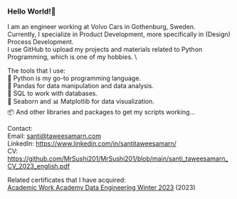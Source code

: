 ### Hello World!👋 

I am an engineer working at Volvo Cars in Gothenburg, Sweden. \
Currently, I specialize in Product Development, more specifically in (Design) Process Development. \
I use GitHub to upload my projects and materials related to Python Programming, which is one of my hobbies. \

The tools that I use: \
🐍 Python is my go-to programming language. \
🐼 Pandas for data manipulation and data analysis. \
📁 SQL to work with databases. \
🌊 Seaborn and 📊 Matplotlib for data visualization. \
📦 And other libraries and packages to get my scripts working... 

Contact: \
Email: santi@taweesamarn.com \
LinkedIn: https://www.linkedin.com/in/santitaweesamarn/ \
CV: https://github.com/MrSushi201/MrSushi201/blob/main/santi_taweesamarn_CV_2023_english.pdf

Related certificates that I have acquired: \
[Academic Work Academy Data Engineering Winter 2023](https://true.brights.com/aw-academy-diplom-brights-8gdee-santi-taweesamarn-82676-j3tf/?ref=linkedin-profile&lang=en) (2023)

<!--
**MrSushi201/MrSushi201** is a ✨ _special_ ✨ repository because its `README.md` (this file) appears on your GitHub profile.

Here are some ideas to get you started:

- 🔭 I’m currently working on ...
- 🌱 I’m currently learning ...
- 👯 I’m looking to collaborate on ...
- 🤔 I’m looking for help with ...
- 💬 Ask me about ...
- 📫 How to reach me: ...
- 😄 Pronouns: ...
- ⚡ Fun fact: ...
-->
